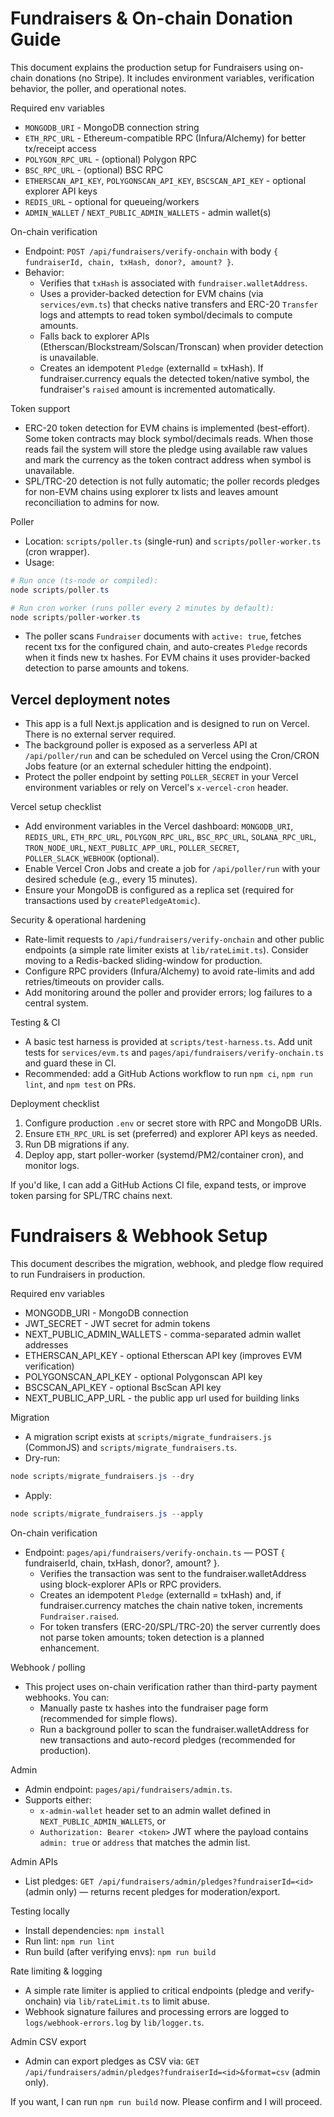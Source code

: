 # Fundraisers & On-chain Donation Guide

This document explains the production setup for Fundraisers using on-chain donations (no Stripe). It includes environment variables, verification behavior, the poller, and operational notes.

Required env variables
- `MONGODB_URI` - MongoDB connection string
- `ETH_RPC_URL` - Ethereum-compatible RPC (Infura/Alchemy) for better tx/receipt access
- `POLYGON_RPC_URL` - (optional) Polygon RPC
- `BSC_RPC_URL` - (optional) BSC RPC
- `ETHERSCAN_API_KEY`, `POLYGONSCAN_API_KEY`, `BSCSCAN_API_KEY` - optional explorer API keys
- `REDIS_URL` - optional for queueing/workers
- `ADMIN_WALLET` / `NEXT_PUBLIC_ADMIN_WALLETS` - admin wallet(s)

On-chain verification
- Endpoint: `POST /api/fundraisers/verify-onchain` with body `{ fundraiserId, chain, txHash, donor?, amount? }`.
- Behavior:
  - Verifies that `txHash` is associated with `fundraiser.walletAddress`.
  - Uses a provider-backed detection for EVM chains (via `services/evm.ts`) that checks native transfers and ERC-20 `Transfer` logs and attempts to read token symbol/decimals to compute amounts.
  - Falls back to explorer APIs (Etherscan/Blockstream/Solscan/Tronscan) when provider detection is unavailable.
  - Creates an idempotent `Pledge` (externalId = txHash). If fundraiser.currency equals the detected token/native symbol, the fundraiser's `raised` amount is incremented automatically.

Token support
- ERC-20 token detection for EVM chains is implemented (best-effort). Some token contracts may block symbol/decimals reads. When those reads fail the system will store the pledge using available raw values and mark the currency as the token contract address when symbol is unavailable.
- SPL/TRC-20 detection is not fully automatic; the poller records pledges for non-EVM chains using explorer tx lists and leaves amount reconciliation to admins for now.

Poller
- Location: `scripts/poller.ts` (single-run) and `scripts/poller-worker.ts` (cron wrapper).
- Usage:

```powershell
# Run once (ts-node or compiled):
node scripts/poller.ts

# Run cron worker (runs poller every 2 minutes by default):
node scripts/poller-worker.ts
```

- The poller scans `Fundraiser` documents with `active: true`, fetches recent txs for the configured chain, and auto-creates `Pledge` records when it finds new tx hashes. For EVM chains it uses provider-backed detection to parse amounts and tokens.

Vercel deployment notes
-----------------------
- This app is a full Next.js application and is designed to run on Vercel. There is no external server required.
- The background poller is exposed as a serverless API at `/api/poller/run` and can be scheduled on Vercel using the Cron/CRON Jobs feature (or an external scheduler hitting the endpoint).
- Protect the poller endpoint by setting `POLLER_SECRET` in your Vercel environment variables or rely on Vercel's `x-vercel-cron` header.

Vercel setup checklist
- Add environment variables in the Vercel dashboard: `MONGODB_URI`, `REDIS_URL`, `ETH_RPC_URL`, `POLYGON_RPC_URL`, `BSC_RPC_URL`, `SOLANA_RPC_URL`, `TRON_NODE_URL`, `NEXT_PUBLIC_APP_URL`, `POLLER_SECRET`, `POLLER_SLACK_WEBHOOK` (optional).
- Enable Vercel Cron Jobs and create a job for `/api/poller/run` with your desired schedule (e.g., every 15 minutes).
- Ensure your MongoDB is configured as a replica set (required for transactions used by `createPledgeAtomic`).


Security & operational hardening
- Rate-limit requests to `/api/fundraisers/verify-onchain` and other public endpoints (a simple rate limiter exists at `lib/rateLimit.ts`). Consider moving to a Redis-backed sliding-window for production.
- Configure RPC providers (Infura/Alchemy) to avoid rate-limits and add retries/timeouts on provider calls.
- Add monitoring around the poller and provider errors; log failures to a central system.

Testing & CI
- A basic test harness is provided at `scripts/test-harness.ts`. Add unit tests for `services/evm.ts` and `pages/api/fundraisers/verify-onchain.ts` and guard these in CI.
- Recommended: add a GitHub Actions workflow to run `npm ci`, `npm run lint`, and `npm test` on PRs.

Deployment checklist
1. Configure production `.env` or secret store with RPC and MongoDB URIs.
2. Ensure `ETH_RPC_URL` is set (preferred) and explorer API keys as needed.
3. Run DB migrations if any.
4. Deploy app, start poller-worker (systemd/PM2/container cron), and monitor logs.

If you'd like, I can add a GitHub Actions CI file, expand tests, or improve token parsing for SPL/TRC chains next.
# Fundraisers & Webhook Setup

This document describes the migration, webhook, and pledge flow required to run Fundraisers in production.

Required env variables
- MONGODB_URI - MongoDB connection
- JWT_SECRET - JWT secret for admin tokens
- NEXT_PUBLIC_ADMIN_WALLETS - comma-separated admin wallet addresses
- ETHERSCAN_API_KEY - optional Etherscan API key (improves EVM verification)
- POLYGONSCAN_API_KEY - optional Polygonscan API key
- BSCSCAN_API_KEY - optional BscScan API key
- NEXT_PUBLIC_APP_URL - the public app url used for building links

Migration
- A migration script exists at `scripts/migrate_fundraisers.js` (CommonJS) and `scripts/migrate_fundraisers.ts`.
- Dry-run:

```powershell
node scripts/migrate_fundraisers.js --dry
```

- Apply:

```powershell
node scripts/migrate_fundraisers.js --apply
```

On-chain verification
- Endpoint: `pages/api/fundraisers/verify-onchain.ts` — POST { fundraiserId, chain, txHash, donor?, amount? }.
  - Verifies the transaction was sent to the fundraiser.walletAddress using block-explorer APIs or RPC providers.
  - Creates an idempotent `Pledge` (externalId = txHash) and, if fundraiser.currency matches the chain native token, increments `Fundraiser.raised`.
  - For token transfers (ERC-20/SPL/TRC-20) the server currently does not parse token amounts; token detection is a planned enhancement.

Webhook / polling
- This project uses on-chain verification rather than third-party payment webhooks. You can:
  - Manually paste tx hashes into the fundraiser page form (recommended for simple flows).
  - Run a background poller to scan the fundraiser.walletAddress for new transactions and auto-record pledges (recommended for production).

Admin
- Admin endpoint: `pages/api/fundraisers/admin.ts`.
- Supports either:
  - `x-admin-wallet` header set to an admin wallet defined in `NEXT_PUBLIC_ADMIN_WALLETS`, or
  - `Authorization: Bearer <token>` JWT where the payload contains `admin: true` or `address` that matches the admin list.

Admin APIs
- List pledges: `GET /api/fundraisers/admin/pledges?fundraiserId=<id>` (admin only) — returns recent pledges for moderation/export.

Testing locally
- Install dependencies: `npm install`
- Run lint: `npm run lint`
- Run build (after verifying envs): `npm run build`

Rate limiting & logging
- A simple rate limiter is applied to critical endpoints (pledge and verify-onchain) via `lib/rateLimit.ts` to limit abuse.
- Webhook signature failures and processing errors are logged to `logs/webhook-errors.log` by `lib/logger.ts`.

Admin CSV export
- Admin can export pledges as CSV via: `GET /api/fundraisers/admin/pledges?fundraiserId=<id>&format=csv` (admin only).

If you want, I can run `npm run build` now. Please confirm and I will proceed.
